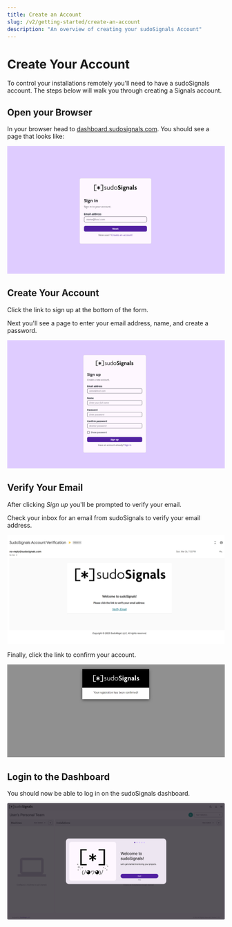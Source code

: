 ```yaml
---
title: Create an Account
slug: /v2/getting-started/create-an-account
description: "An overview of creating your sudoSignals Account"
---
```


# Create Your Account

To control your installations remotely you'll need to have a sudoSignals account. The steps below will walk you through creating a Signals account.

## Open your Browser

In your browser head to [dashboard.sudosignals.com](https://dashboard.sudosignals.com/). You should see a page that looks like:

![Create Account 001](/img/gettingStarted/v2-create-account-001.png)

## Create Your Account

Click the link to sign up at the bottom of the form.

Next you'll see a page to enter your email address, name, and create a password.

![Create Account 002](/img/gettingStarted/v2-create-account-002.png)

## Verify Your Email

After clicking *Sign up* you'll be prompted to verify your email.

Check your inbox for an email from sudoSignals to verify your email address.

![Create Account 003](/img/gettingStarted/create-account-003.png)


Finally, click the link to confirm your account.

![Create Account 004](/img/gettingStarted/create-account-004.png)


## Login to the Dashboard

You should now be able to log in on the sudoSignals dashboard.

![Create Account 005](/img/gettingStarted/v2-create-account-005.png)
